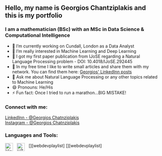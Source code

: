 ## Hello, my name is Georgios Chantziplakis and this is my portfolio

### I am a mathematician (BSc) with an MSc in Data Science & Computational Intelligence

- 🔭 I’m currently working on Cundall, London as a Data Analyst
- 🌱 I’m really interested in Machine Learning and Deep Learning
- :blue_book: I got my first paper publication from IJoSE regarding a Natural Language Processing problem - DOI: 10.4018/IJoSE.292445
- :notebook: In my free time I like to write small articles and share them with my network. You can find them here: [Georgios' LinkedInn posts](https://www.linkedin.com/in/giorgos-xantziplakis/recent-activity/posts/)
- 💬 Ask me about Natural Language Processing or any other topics related to Machine Learning
- 😄 Pronouns: He/His
- ⚡ Fun fact: Once I tried to run a marathon...BIG MISTAKE!

### Connect with me:

[LinkedInn - @Georgios Chatnziplakis](https://www.linkedin.com/in/giorgos-xantziplakis/)
<br />
[Instagram - @Georgios Chatnziplakis](https://www.instagram.com/giorgos_chantziplakis/)

### Languages and Tools:
  
[<img align="left" alt="Visual Studio Code" width="26px" src="https://cdn.jsdelivr.net/gh/devicons/devicon/icons/vscode/vscode-original.svg" style="padding-right:10px;" />][webdevplaylist]
[<img align="left" alt="HTML5" width="26px" src="https://cdn.jsdelivr.net/gh/devicons/devicon/icons/html5/html5-original.svg" style="padding-right:10px;" />][webdevplaylist]
